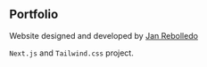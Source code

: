 ## Portfolio

Website designed and developed by [Jan Rebolledo](https://janrebolledo.com)

`Next.js` and `Tailwind.css` project.
